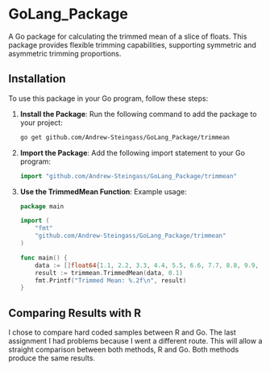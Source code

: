 
# GoLang_Package

A Go package for calculating the trimmed mean of a slice of floats. This package provides flexible trimming capabilities, supporting symmetric and asymmetric trimming proportions.

## Installation

To use this package in your Go program, follow these steps:

1. **Install the Package**:
   Run the following command to add the package to your project:
   ```bash
   go get github.com/Andrew-Steingass/GoLang_Package/trimmean
   ```

2. **Import the Package**:
   Add the following import statement to your Go program:
   ```go
   import "github.com/Andrew-Steingass/GoLang_Package/trimmean"
   ```

3. **Use the TrimmedMean Function**:
   Example usage:
   ```go
   package main

   import (
       "fmt"
       "github.com/Andrew-Steingass/GoLang_Package/trimmean"
   )

   func main() {
       data := []float64{1.1, 2.2, 3.3, 4.4, 5.5, 6.6, 7.7, 8.8, 9.9, 10.1}
       result := trimmean.TrimmedMean(data, 0.1)
       fmt.Printf("Trimmed Mean: %.2f\n", result)
   }
   ```

## Comparing Results with R

I chose to compare hard coded samples between R and Go. The last assignment I had problems because I went a different route. This will allow a straight comparison between both methods, R and Go. Both methods produce the same results.
